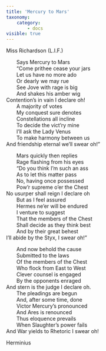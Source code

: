 ```yaml
---
title: 'Mercury to Mars'
taxonomy:
    category:
        - docs
visible: true
---
```


<div class="author">Miss Richardson (L.I.F.)</div>  
  
&emsp;&emsp;Says Mercury to Mars  
&emsp;&emsp;“Come prithee cease your jars  
&emsp;&emsp;Let us have no more ado  
&emsp;&emsp;Or dearly we may rue  
&emsp;&emsp;See Jove with rage is big  
&emsp;&emsp;And shakes his amber wig  
Contention’s in vain I declare oh!  
&emsp;&emsp;A majority of votes  
&emsp;&emsp;My conquest sure denotes  
&emsp;&emsp;Constellations all incline  
&emsp;&emsp;To decide the vict’ry mine  
&emsp;&emsp;I’ll ask the Lady Venus  
&emsp;&emsp;To make harmony between us  
And friendship eternal we’ll swear oh!”  
  
&emsp;&emsp;Mars quickly then replies  
&emsp;&emsp;Rage flashing from his eyes  
&emsp;&emsp;“Do you think I’m such an ass  
&emsp;&emsp;As to let this matter pass  
&emsp;&emsp;No, having once possessed  
&emsp;&emsp;Pow’r supreme o’er the Chest  
No usurper shall reign I declare oh  
&emsp;&emsp;But as I feel assured  
&emsp;&emsp;Hermes ne’er will be endured  
&emsp;&emsp;I venture to suggest  
&emsp;&emsp;That the members of the Chest  
&emsp;&emsp;Shall decide as they think best  
&emsp;&emsp;And by their great behest  
I’ll abide by the Styx, I swear oh!”  
  
&emsp;&emsp;And now behold the cause  
&emsp;&emsp;Submitted to the laws  
&emsp;&emsp;Of the members of the Chest  
&emsp;&emsp;Who flock from East to West  
&emsp;&emsp;Clever counsel is engaged  
&emsp;&emsp;By the opponents enraged  
And stern is the judge I declare oh.  
&emsp;&emsp;The pleadings are begun  
&emsp;&emsp;And, after some time, done  
&emsp;&emsp;Victor Mercury’s pronounced  
&emsp;&emsp;And Ares is renounced  
&emsp;&emsp;Thus eloquence prevails  
&emsp;&emsp;When Slaughter’s power fails  
And War yields to Rhetoric I swear oh!  
  
Herminius